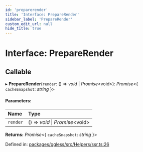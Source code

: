 ```yaml
---
id: 'preparerender'
title: 'Interface: PrepareRender'
sidebar_label: 'PrepareRender'
custom_edit_url: null
hide_title: true
---
```


# Interface: PrepareRender

## Callable

▸ **PrepareRender**(`render`: () => _void_ \| _Promise_<void\>): _Promise_<{ `cacheSnapshot`: _string_ }\>

#### Parameters:

| Name     | Type                             |
| :------- | :------------------------------- |
| `render` | () => _void_ \| _Promise_<void\> |

**Returns:** _Promise_<{ `cacheSnapshot`: _string_ }\>

Defined in: [packages/gqless/src/Helpers/ssr.ts:26](https://github.com/gqless/gqless/blob/master/packages/gqless/src/Helpers/ssr.ts#L26)
